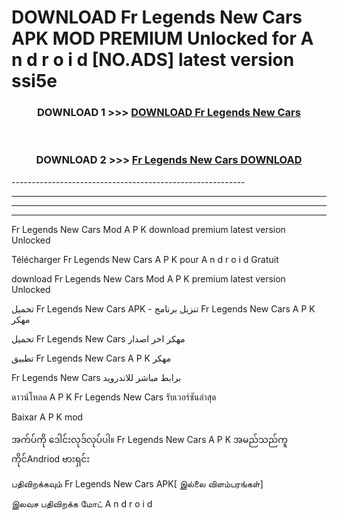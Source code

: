 # DOWNLOAD Fr Legends New Cars  APK MOD PREMIUM Unlocked for A n d r o i d [NO.ADS] latest version ssi5e 



<div align="center">

<h3>DOWNLOAD 1 >>> <a href="https://getmod2.web.app/?judul=Fr Legends New Cars ">DOWNLOAD Fr Legends New Cars </a></h3><br>

<h3>DOWNLOAD 2 >>> <a href="https://getmod2.web.app/?judul=Fr Legends New Cars ">Fr Legends New Cars  DOWNLOAD </a></h3>

</div>
----------------------------------------------------------

----------------------------------------------------------

----------------------------------------------------------

----------------------------------------------------------

Fr Legends New Cars  Mod A P K download premium latest version Unlocked

Télécharger Fr Legends New Cars  A P K pour A n d r o i d Gratuit

download Fr Legends New Cars  Mod A P K premium latest version Unlocked

تحميل Fr Legends New Cars  APK - تنزيل برنامج Fr Legends New Cars  A P K مهكر

تحميل Fr Legends New Cars  مهكر اخر اصدار

تطبيق Fr Legends New Cars  A P K مهكر

Fr Legends New Cars  برابط مباشر للاندرويد

ดาวน์โหลด A P K Fr Legends New Cars  รับเวอร์ชันล่าสุด

Baixar A P K mod

အက်ပ်ကို ဒေါင်းလုဒ်လုပ်ပါ။ Fr Legends New Cars  A P K အမည်သည်ကူကိုင်Andriod ဗားရှင်း

பதிவிறக்கவும் Fr Legends New Cars  APK[ இல்லை விளம்பரங்கள்] 
 
இலவச பதிவிறக்க மோட் A n d r o i d



